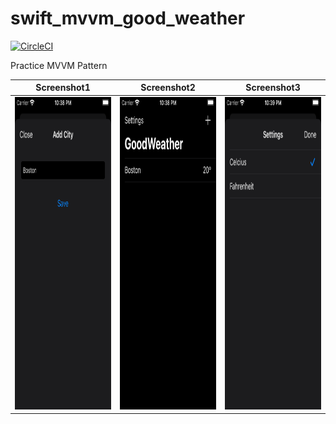 # swift_mvvm_good_weather

[![CircleCI](https://circleci.com/gh/circleci/circleci-docs.svg?style=svg)](https://circleci.com/gh/circleci/circleci-docs)

Practice MVVM Pattern

Screenshot1             |  Screenshot2 |  Screenshot3
:-------------------------:|:-------------------------:|:-------------------------:
<img src="https://github.com/oliver-anh-nguyen/swift_mvvm_good_weather/blob/main/s1.png" width="300" height="500">  |  <img src="https://github.com/oliver-anh-nguyen/swift_mvvm_good_weather/blob/main/s2.png" width="300" height="500">|  <img src="https://github.com/oliver-anh-nguyen/swift_mvvm_good_weather/blob/main/s3.png" width="300" height="500">
